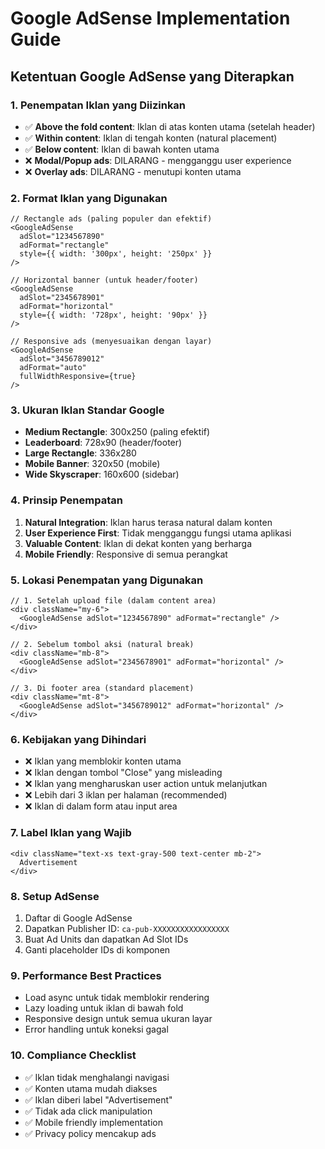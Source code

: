 # Google AdSense Implementation Guide

## Ketentuan Google AdSense yang Diterapkan

### 1. **Penempatan Iklan yang Diizinkan**
- ✅ **Above the fold content**: Iklan di atas konten utama (setelah header)
- ✅ **Within content**: Iklan di tengah konten (natural placement)
- ✅ **Below content**: Iklan di bawah konten utama
- ❌ **Modal/Popup ads**: DILARANG - mengganggu user experience
- ❌ **Overlay ads**: DILARANG - menutupi konten utama

### 2. **Format Iklan yang Digunakan**
```tsx
// Rectangle ads (paling populer dan efektif)
<GoogleAdSense 
  adSlot="1234567890"
  adFormat="rectangle"
  style={{ width: '300px', height: '250px' }}
/>

// Horizontal banner (untuk header/footer)
<GoogleAdSense 
  adSlot="2345678901"
  adFormat="horizontal" 
  style={{ width: '728px', height: '90px' }}
/>

// Responsive ads (menyesuaikan dengan layar)
<GoogleAdSense 
  adSlot="3456789012"
  adFormat="auto"
  fullWidthResponsive={true}
/>
```

### 3. **Ukuran Iklan Standar Google**
- **Medium Rectangle**: 300x250 (paling efektif)
- **Leaderboard**: 728x90 (header/footer)
- **Large Rectangle**: 336x280
- **Mobile Banner**: 320x50 (mobile)
- **Wide Skyscraper**: 160x600 (sidebar)

### 4. **Prinsip Penempatan**
1. **Natural Integration**: Iklan harus terasa natural dalam konten
2. **User Experience First**: Tidak mengganggu fungsi utama aplikasi
3. **Valuable Content**: Iklan di dekat konten yang berharga
4. **Mobile Friendly**: Responsive di semua perangkat

### 5. **Lokasi Penempatan yang Digunakan**
```tsx
// 1. Setelah upload file (dalam content area)
<div className="my-6">
  <GoogleAdSense adSlot="1234567890" adFormat="rectangle" />
</div>

// 2. Sebelum tombol aksi (natural break)
<div className="mb-8">
  <GoogleAdSense adSlot="2345678901" adFormat="horizontal" />
</div>

// 3. Di footer area (standard placement)
<div className="mt-8">
  <GoogleAdSense adSlot="3456789012" adFormat="horizontal" />
</div>
```

### 6. **Kebijakan yang Dihindari**
- ❌ Iklan yang memblokir konten utama
- ❌ Iklan dengan tombol "Close" yang misleading
- ❌ Iklan yang mengharuskan user action untuk melanjutkan
- ❌ Lebih dari 3 iklan per halaman (recommended)
- ❌ Iklan di dalam form atau input area

### 7. **Label Iklan yang Wajib**
```tsx
<div className="text-xs text-gray-500 text-center mb-2">
  Advertisement
</div>
```

### 8. **Setup AdSense**
1. Daftar di Google AdSense
2. Dapatkan Publisher ID: `ca-pub-XXXXXXXXXXXXXXXXX`
3. Buat Ad Units dan dapatkan Ad Slot IDs
4. Ganti placeholder IDs di komponen

### 9. **Performance Best Practices**
- Load async untuk tidak memblokir rendering
- Lazy loading untuk iklan di bawah fold
- Responsive design untuk semua ukuran layar
- Error handling untuk koneksi gagal

### 10. **Compliance Checklist**
- ✅ Iklan tidak menghalangi navigasi
- ✅ Konten utama mudah diakses
- ✅ Iklan diberi label "Advertisement"
- ✅ Tidak ada click manipulation
- ✅ Mobile friendly implementation
- ✅ Privacy policy mencakup ads
